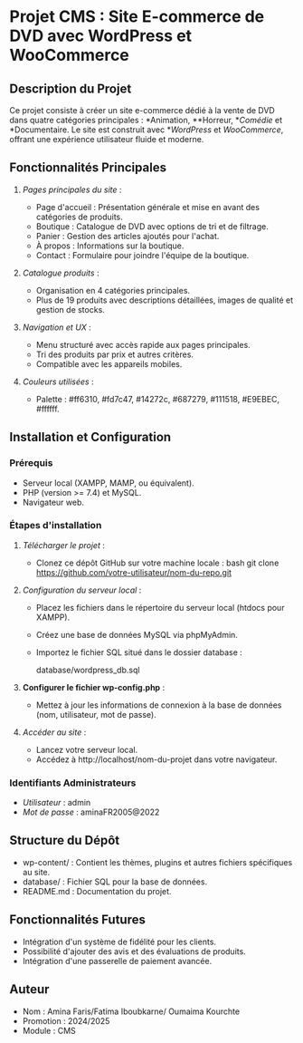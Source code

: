 # Projet CMS : Site E-commerce de DVD avec WordPress et WooCommerce

## Description du Projet
Ce projet consiste à créer un site e-commerce dédié à la vente de DVD dans quatre catégories principales : *Animation, **Horreur, **Comédie* et *Documentaire. Le site est construit avec **WordPress* et *WooCommerce*, offrant une expérience utilisateur fluide et moderne.

## Fonctionnalités Principales

1. *Pages principales du site* :
   - Page d'accueil : Présentation générale et mise en avant des catégories de produits.
   - Boutique : Catalogue de DVD avec options de tri et de filtrage.
   - Panier : Gestion des articles ajoutés pour l'achat.
   - À propos : Informations sur la boutique.
   - Contact : Formulaire pour joindre l'équipe de la boutique.

2. *Catalogue produits* :
   - Organisation en 4 catégories principales.
   - Plus de 19 produits avec descriptions détaillées, images de qualité et gestion de stocks.

3. *Navigation et UX* :
   - Menu structuré avec accès rapide aux pages principales.
   - Tri des produits par prix et autres critères.
   - Compatible avec les appareils mobiles.

4. *Couleurs utilisées* :
   - Palette : #ff6310, #fd7c47, #14272c, #687279, #111518, #E9EBEC, #ffffff.

## Installation et Configuration

### Prérequis
- Serveur local (XAMPP, MAMP, ou équivalent).
- PHP (version >= 7.4) et MySQL.
- Navigateur web.

### Étapes d'installation

1. *Télécharger le projet* :
   - Clonez ce dépôt GitHub sur votre machine locale :
     bash
     git clone https://github.com/votre-utilisateur/nom-du-repo.git
     

2. *Configuration du serveur local* :
   - Placez les fichiers dans le répertoire du serveur local (htdocs pour XAMPP).
   - Créez une base de données MySQL via phpMyAdmin.
   - Importez le fichier SQL situé dans le dossier database :
     
     database/wordpress_db.sql
     

3. **Configurer le fichier wp-config.php** :
   - Mettez à jour les informations de connexion à la base de données (nom, utilisateur, mot de passe).

4. *Accéder au site* :
   - Lancez votre serveur local.
   - Accédez à http://localhost/nom-du-projet dans votre navigateur.

### Identifiants Administrateurs
- *Utilisateur* : admin
- *Mot de passe* : aminaFR2005@2022

## Structure du Dépôt

- wp-content/ : Contient les thèmes, plugins et autres fichiers spécifiques au site.
- database/ : Fichier SQL pour la base de données.
- README.md : Documentation du projet.




## Fonctionnalités Futures
- Intégration d'un système de fidélité pour les clients.
- Possibilité d'ajouter des avis et des évaluations de produits.
- Intégration d'une passerelle de paiement avancée.

## Auteur
- Nom : Amina Faris/Fatima Iboubkarne/ Oumaima Kourchte
- Promotion : 2024/2025
- Module : CMS
